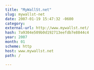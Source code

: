 ```yaml
---
title: "MyWallSt.net"
slug: mywallst-net
date: 2007-01-19 15:47:32 -0600
category: 
external-url: http://www.mywallst.net/
hash: 7a9304e509b0d192713eefdb7e8844c4
year: 2007
month: 01
scheme: http
host: www.mywallst.net
path: /

---
```



